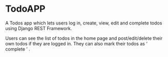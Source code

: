 # TodoAPP
A Todos app which lets users log in, create, view, edit and complete todos using Django REST Framework.

Users can see the list of todos in the home page and post/edit/delete their own todos if they are logged in. They can
also mark their todos as ‘ complete ’ .
